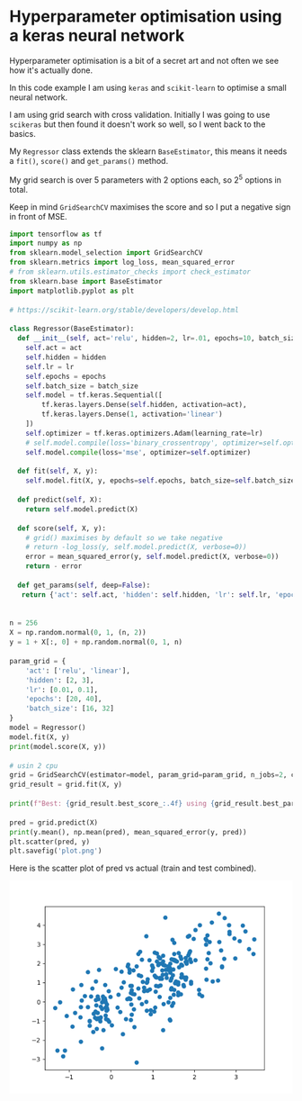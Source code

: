 # Hyperparameter optimisation using a keras neural network

Hyperparameter optimisation is a bit of a secret art and not often we see how it's actually done.

In this code example I am using `keras` and `scikit-learn` to optimise a small neural network. 

I am using grid search with cross validation. Initially I was going to use `scikeras` but then found
it doesn't work so well, so I went back to the basics.

My `Regressor` class extends the sklearn `BaseEstimator`, this means it needs a `fit()`, `score()` and `get_params()` method.

My grid search is over 5 parameters with 2 options each, so $2^5$ options in total. 

Keep in mind `GridSearchCV` maximises the score and so I put a negative sign in front of MSE. 


```py
import tensorflow as tf
import numpy as np
from sklearn.model_selection import GridSearchCV
from sklearn.metrics import log_loss, mean_squared_error
# from sklearn.utils.estimator_checks import check_estimator
from sklearn.base import BaseEstimator
import matplotlib.pyplot as plt

# https://scikit-learn.org/stable/developers/develop.html

class Regressor(BaseEstimator):
  def __init__(self, act='relu', hidden=2, lr=.01, epochs=10, batch_size=10):
    self.act = act
    self.hidden = hidden
    self.lr = lr
    self.epochs = epochs
    self.batch_size = batch_size
    self.model = tf.keras.Sequential([
        tf.keras.layers.Dense(self.hidden, activation=act),
        tf.keras.layers.Dense(1, activation='linear')  
    ])
    self.optimizer = tf.keras.optimizers.Adam(learning_rate=lr)
    # self.model.compile(loss='binary_crossentropy', optimizer=self.optimizer)
    self.model.compile(loss='mse', optimizer=self.optimizer)

  def fit(self, X, y):
    self.model.fit(X, y, epochs=self.epochs, batch_size=self.batch_size, verbose=0)

  def predict(self, X):
    return self.model.predict(X)

  def score(self, X, y):
    # grid() maximises by default so we take negative
    # return -log_loss(y, self.model.predict(X, verbose=0))
    error = mean_squared_error(y, self.model.predict(X, verbose=0))
    return - error

  def get_params(self, deep=False):
   return {'act': self.act, 'hidden': self.hidden, 'lr': self.lr, 'epochs': self.epochs, 'batch_size': self.batch_size}


n = 256
X = np.random.normal(0, 1, (n, 2))
y = 1 + X[:, 0] + np.random.normal(0, 1, n)

param_grid = {
    'act': ['relu', 'linear'],
    'hidden': [2, 3],
    'lr': [0.01, 0.1],
    'epochs': [20, 40],
    'batch_size': [16, 32]
}
model = Regressor()
model.fit(X, y)
print(model.score(X, y))

# usin 2 cpu
grid = GridSearchCV(estimator=model, param_grid=param_grid, n_jobs=2, cv=3, verbose=3)
grid_result = grid.fit(X, y)

print(f"Best: {grid_result.best_score_:.4f} using {grid_result.best_params_}")

pred = grid.predict(X)
print(y.mean(), np.mean(pred), mean_squared_error(y, pred))
plt.scatter(pred, y)
plt.savefig('plot.png')

```

Here is the scatter plot of pred vs actual (train and test combined).

![](plot.png)
